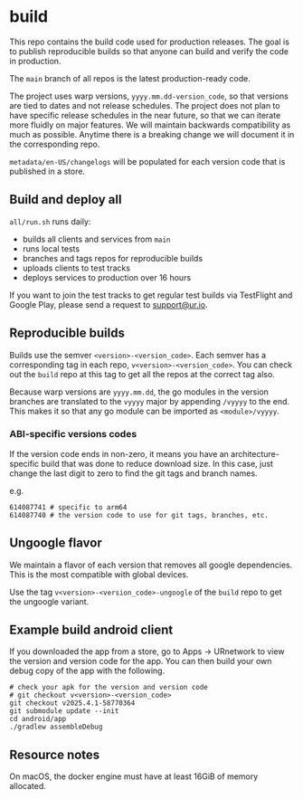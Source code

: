 # build

This repo contains the build code used for production releases. The goal is to publish reproducible builds so that anyone can build and verify the code in production.

The `main` branch of all repos is the latest production-ready code.

The project uses warp versions, `yyyy.mm.dd-version_code`, so that versions are tied to dates and not release schedules. The project does not plan to have specific release schedules in the near future, so that we can iterate more fluidly on major features. We will maintain backwards compatibility as much as possible. Anytime there is a breaking change we will document it in the corresponding repo.

`metadata/en-US/changelogs` will be populated for each version code that is published in a store.


## Build and deploy all

`all/run.sh` runs daily:
- builds all clients and services from `main`
- runs local tests
- branches and tags repos for reproducible builds
- uploads clients to test tracks
- deploys services to production over 16 hours

If you want to join the test tracks to get regular test builds via TestFlight and Google Play, please send a request to <support@ur.io>.


## Reproducible builds

Builds use the semver `<version>-<version_code>`. Each semver has a corresponding tag in each repo, `v<version>-<version_code>`. You can check out the `build` repo at this tag to get all the repos at the correct tag also.

Because warp versions are `yyyy.mm.dd`, the go modules in the version branches are translated to the `vyyyy` major by appending `/vyyyy` to the end. This makes it so that any go module can be imported as `<module>/vyyyy`.

### ABI-specific versions codes

If the version code ends in non-zero, it means you have an architecture-specific build that was done to reduce download size. In this case, just change the last digit to zero to find the git tags and branch names. 

e.g.

```
614087741 # specific to arm64
614087740 # the version code to use for git tags, branches, etc.
``` 


## Ungoogle flavor

We maintain a flavor of each version that removes all google dependencies. This is the most compatible with global devices.

Use the tag `v<version>-<version_code>-ungoogle` of the `build` repo to get the ungoogle variant.


## Example build android client

If you downloaded the app from a store, go to Apps -> URnetwork to view the version and version code for the app. You can then build your own debug copy of the app with the following.

```
# check your apk for the version and version code
# git checkout v<version>-<version_code>
git checkout v2025.4.1-58770364
git submodule update --init
cd android/app
./gradlew assembleDebug
```


## Resource notes

On macOS, the docker engine must have at least 16GiB of memory allocated.



